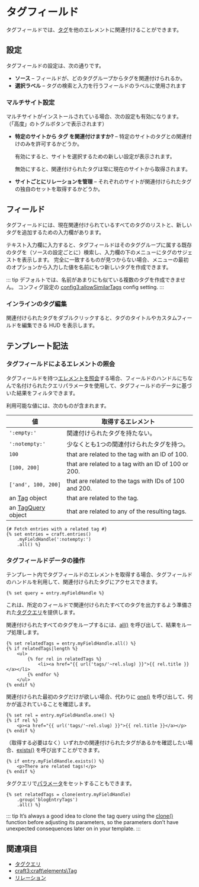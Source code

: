 # タグフィールド

タグフィールドでは、[タグ](tags.md)を他のエレメントに関連付けることができます。

## 設定

タグフィールドの設定は、次の通りです。

- **ソース** – フィールドが、どのタググループからタグを関連付けられるか。
- **選択ラベル** – タグの検索と入力を行うフィールドのラベルに使用されます

### マルチサイト設定

マルチサイトがインストールされている場合、次の設定も有効になります。 （「高度」のトグルボタンで表示されます）

- **特定のサイトから タグ を関連付けますか?** – 特定のサイトのタグとの関連付けのみを許可するかどうか。

  有効にすると、サイトを選択するための新しい設定が表示されます。

  無効にすると、関連付けられたタグは常に現在のサイトから取得されます。

- **サイトごとにリレーションを管理** – それぞれのサイトが関連付けられたタグの独自のセットを取得するかどうか。

## フィールド

タグフィールドには、現在関連付けられているすべてのタグのリストと、新しいタグを追加するための入力欄があります。

テキスト入力欄に入力すると、タグフィールドはそのタググループに属する既存のタグを（ソースの設定ごとに）検索し、入力欄の下のメニューにタグのサジェストを表示します。 完全に一致するものが見つからない場合、メニューの最初のオプションから入力した値を名前にもつ新しいタグを作成できます。

::: tip
デフォルトでは、名前があまりにも似ている複数のタグを作成できません。 コンフィグ設定の <config3:allowSimilarTags> config setting.
:::

### インラインのタグ編集

関連付けられたタグをダブルクリックすると、タグのタイトルやカスタムフィールドを編集できる HUD を表示します。

## テンプレート記法

### タグフィールドによるエレメントの照会

タグフィールドを持つ[エレメントを照会](element-queries.md)する場合、フィールドのハンドルにちなんで名付けられたクエリパラメータを使用して、タグフィールドのデータに基づいた結果をフィルタできます。

利用可能な値には、次のものが含まれます。

| 値                                                          | 取得するエレメント                                             |
| ---------------------------------------------------------- | ----------------------------------------------------- |
| `':empty:'`                                                | 関連付けられたタグを持たない。                                       |
| `':notempty:'`                                             | 少なくとも1つの関連付けられたタグを持つ。                                 |
| `100`                                                      | that are related to the tag with an ID of 100.        |
| `[100, 200]`                                               | that are related to a tag with an ID of 100 or 200.   |
| `['and', 100, 200]`                                        | that are related to the tags with IDs of 100 and 200. |
| an [Tag](craft3:craft\elements\Tag) object               | that are related to the tag.                          |
| an [TagQuery](craft3:craft\elements\db\TagQuery) object | that are related to any of the resulting tags.        |

```twig
{# Fetch entries with a related tag #}
{% set entries = craft.entries()
    .myFieldHandle(':notempty:')
    .all() %}
```

### タグフィールドデータの操作

テンプレート内でタグフィールドのエレメントを取得する場合、タグフィールドのハンドルを利用して、関連付けられたタグにアクセスできます。

```twig
{% set query = entry.myFieldHandle %}
```

これは、所定のフィールドで関連付けられたすべてのタグを出力するよう準備された[タグクエリ](tags.md#querying-tags)を提供します。

関連付けられたすべてのタグをループするには、[all()](craft3:craft\db\Query::all()) を呼び出して、結果をループ処理します。

```twig
{% set relatedTags = entry.myFieldHandle.all() %}
{% if relatedTags|length %}
    <ul>
        {% for rel in relatedTags %}
            <li><a href="{{ url('tags/'~rel.slug) }}">{{ rel.title }}</a></li>
        {% endfor %}
    </ul>
{% endif %}
```

関連付けられた最初のタグだけが欲しい場合、代わりに [one()](craft3:craft\db\Query::one()) を呼び出して、何かが返されていることを確認します。

```twig
{% set rel = entry.myFieldHandle.one() %}
{% if rel %}
    <p><a href="{{ url('tags/'~rel.slug) }}">{{ rel.title }}</a></p>
{% endif %}
```

（取得する必要はなく）いずれかの関連付けられたタグがあるかを確認したい場合、[exists()](craft3:craft\db\Query::exists()) を呼び出すことができます。

```twig
{% if entry.myFieldHandle.exists() %}
    <p>There are related tags!</p>
{% endif %}
```

タグクエリで[パラメータ](tags.md#parameters)をセットすることもできます。

```twig
{% set relatedTags = clone(entry.myFieldHandle)
    .group('blogEntryTags')
    .all() %}
```

::: tip
It’s always a good idea to clone the tag query using the [clone()](./dev/functions.md#clone) function before adjusting its parameters, so the parameters don’t have unexpected consequences later on in your template.
:::

## 関連項目

* [タグクエリ](tags.md#querying-tags)
* <craft3:craft\elements\Tag>
* [リレーション](relations.md)

